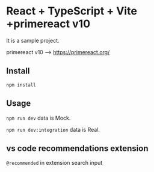 # React + TypeScript + Vite +primereact v10

It is a sample project.

primereact v10 --> https://primereact.org/

## Install

`npm install`

## Usage

`npm run dev` data is Mock.

`npm run dev:integration` data is Real.

## vs code recommendations extension

`@recommended` in extension search input
